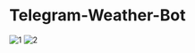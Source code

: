 # Telegram-Weather-Bot
![1](https://user-images.githubusercontent.com/37832400/62831191-fa41bc00-bc23-11e9-8f15-934cffcee960.PNG)
![2](https://user-images.githubusercontent.com/37832400/62831192-fa41bc00-bc23-11e9-83f0-9e7212280fa9.PNG)
